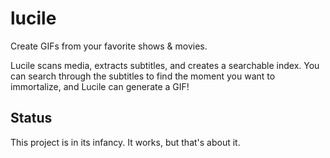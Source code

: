# lucile

Create GIFs from your favorite shows & movies.

Lucile scans media, extracts subtitles, and creates a searchable index. You can search through the subtitles to find the moment you want to immortalize, and Lucile can generate a GIF!

## Status

This project is in its infancy. It works, but that's about it.
